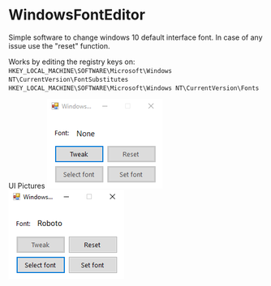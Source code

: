 # WindowsFontEditor
Simple software to change windows 10 default interface font.
In case of any issue use the "reset" function.

Works by editing the registry keys on:
`HKEY_LOCAL_MACHINE\SOFTWARE\Microsoft\Windows NT\CurrentVersion\FontSubstitutes`
`HKEY_LOCAL_MACHINE\SOFTWARE\Microsoft\Windows NT\CurrentVersion\Fonts`

UI Pictures
![picture](img/1.png)
![picture](img/2.png)
